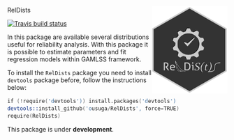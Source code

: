 RelDists <img src="man/figures/RelDists4.3_gris.png" align="right" height="200" align="right"/>

[![Travis build status](https://travis-ci.org/ousuga/RelDists.svg?branch=master)](https://travis-ci.org/ousuga/RelDists)


In this package are available several distributions useful for reliability analysis. With this package it is possible to estimate parameters and fit regression models within GAMLSS framework.

To install the `RelDists` package you need to install `devtools` package before, follow the instructions below:

```s
if (!require('devtools')) install.packages('devtools')
devtools::install_github('ousuga/RelDists', force=TRUE)
require(RelDists)
```
This package is under **development**.
